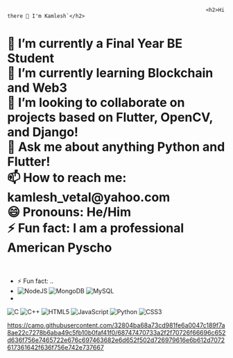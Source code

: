                                                                    <h2>Hi there 👋 I'm Kamlesh`</h2>

<h1> 
🔭 I’m currently a Final Year BE Student</br>
🌱 I’m currently learning Blockchain and Web3</br>
👯 I’m looking to collaborate on projects based on Flutter, OpenCV, and Django!</br>
💬 Ask me about anything Python and Flutter!</br>
📫 How to reach me: kamlesh_vetal@yahoo.com</br>
😄 Pronouns: He/Him</br>
⚡ Fun fact: I am a professional American Pyscho </h1></br>


- ⚡ Fun fact: ..
- ![NodeJS](https://img.shields.io/badge/node.js-6DA55F?style=for-the-badge&logo=node.js&logoColor=white) ![MongoDB](https://img.shields.io/badge/MongoDB-%234ea94b.svg?style=for-the-badge&logo=mongodb&logoColor=white) ![MySQL](https://img.shields.io/badge/mysql-%2300f.svg?style=for-the-badge&logo=mysql&logoColor=white)
- 

![C](https://img.shields.io/badge/c-%2300599C.svg?style=for-the-badge&logo=c&logoColor=white) ![C++](https://img.shields.io/badge/c++-%2300599C.svg?style=for-the-badge&logo=c%2B%2B&logoColor=white) ![HTML5](https://img.shields.io/badge/html5-%23E34F26.svg?style=for-the-badge&logo=html5&logoColor=white) ![JavaScript](https://img.shields.io/badge/javascript-%23323330.svg?style=for-the-badge&logo=javascript&logoColor=%23F7DF1E) ![Python](https://img.shields.io/badge/python-3670A0?style=for-the-badge&logo=python&logoColor=ffdd54)
![CSS3](https://img.shields.io/badge/css3-%231572B6.svg?style=for-the-badge&logo=css3&logoColor=white)

https://camo.githubusercontent.com/32804ba68a73cd981fe6a0047c189f7a8ae22c7278b6aba49c5fb10b0faf41f0/68747470733a2f2f70726f66696c652d636f756e7465722e676c697463682e6d652f502d726979616e6b612d7072617361642f636f756e742e737667

